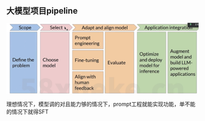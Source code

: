 ## 大模型项目pipeline

![image-20241208152640728](./assets/image-20241208152640728.png)

理想情况下，模型调的对且能力够的情况下，prompt工程就能实现功能，单不能的情况下就得SFT